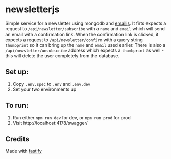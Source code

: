 # newsletterjs

Simple service for a newsletter using mongodb and [emailjs](https://github.com/ioanb7/emailjs). It firts expects a request to `/api/newsletter/subscribe` with a `name` and `email` which will send an email with a confirmation link. When the confirmation link is clicked, it expects a request to `/api/newsletter/confirm` with a query string `thumbprint` so it can bring up the `name` and `email` used earlier. There is also a `/api/newsletter/unsubscribe` address which expects a `thumbprint` as well - this will delete the user completely from the database.

## Set up:
1. Copy `.env.spec` to `.env` and `.env.dev`
2. Set your two environments up

## To run:
1. Run either `npm run dev` for dev, or `npm run prod` for prod
3. Visit http://localhost:4178/swagger/

## Credits

Made with [fastify](https://www.fastify.io/)